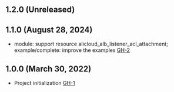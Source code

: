 ## 1.2.0 (Unreleased)
## 1.1.0 (August 28, 2024)

- module: support resource alicloud_alb_listener_acl_attachment; example/complete: improve the examples [GH-2](https://github.com/alibabacloud-automation/terraform-alicloud-ess-alb/pull/2)

## 1.0.0 (March 30, 2022)
- Project initialization [GH-1](https://github.com/terraform-alicloud-modules/terraform-alicloud-ess-alb/pull/1)